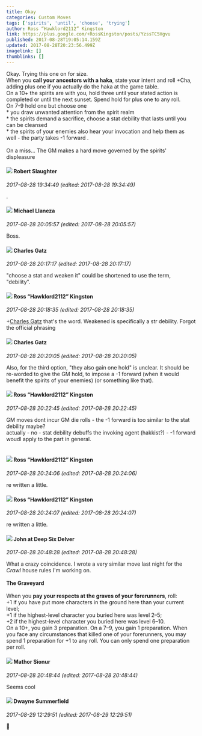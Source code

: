 ```yaml
---
title: Okay
categories: Custom Moves
tags: ['spirits', 'until', 'choose', 'trying']
author: Ross “Hawklord2112” Kingston
link: https://plus.google.com/+RossKingston/posts/YzssTC5Hgvu
published: 2017-08-28T19:05:14.159Z
updated: 2017-08-28T20:23:56.499Z
imagelink: []
thumblinks: []
---
```


Okay. Trying this one on for size. <br />When you <b>call your ancestors with a haka</b>, state your intent and roll +Cha, adding plus one if you actually do the haka at the game table. <br />On a 10+ the spirits are with you, hold three until your stated action is completed or until the next sunset. Spend hold for plus one to any roll. <br />On 7-9 hold one but choose one<br />* you draw unwanted attention from the spirit realm<br />* the spirits demand a sacrifice, choose a stat debility that lasts until you can be cleansed<br />* the spirits of your enemies also hear your invocation and help them as well - the party takes -1 forward .<br /><br />On a miss... The GM makes a hard move governed by the spirits&#39; displeasure <br />
<div id='comment z13df3gglmv2i3dpz04cjxxhuovrzp5aq3c'>
  <h4><img src='{{site.baseurl}}//images/avatars/106502497268683547167_photo.jpg'> Robert Slaughter</h4>
      <p><cite>2017-08-28 19:34:49 (edited: 2017-08-28 19:34:49)</cite></p>
        <p>.</p>
</div>
        

<div id='comment z13df3gglmv2i3dpz04cjxxhuovrzp5aq3c'>
  <h4><img src='{{site.baseurl}}//images/avatars/118285647887876243328_photo.jpg'> Michael Llaneza</h4>
      <p><cite>2017-08-28 20:05:57 (edited: 2017-08-28 20:05:57)</cite></p>
        <p>Boss.</p>
</div>
        

<div id='comment z13df3gglmv2i3dpz04cjxxhuovrzp5aq3c'>
  <h4><img src='{{site.baseurl}}//images/avatars/114565208078196505939_photo.jpg'> Charles Gatz</h4>
      <p><cite>2017-08-28 20:17:17 (edited: 2017-08-28 20:17:17)</cite></p>
        <p>&quot;choose a stat and weaken it&quot; could be shortened to use the term, &quot;debility&quot;.</p>
</div>
        

<div id='comment z13df3gglmv2i3dpz04cjxxhuovrzp5aq3c'>
  <h4><img src='{{site.baseurl}}//images/avatars/111339504073837053815_photo.jpg'> Ross “Hawklord2112” Kingston</h4>
      <p><cite>2017-08-28 20:18:35 (edited: 2017-08-28 20:18:35)</cite></p>
        <p><span class="proflinkWrapper"><span class="proflinkPrefix">+</span><a class="proflink" href="https://plus.google.com/114565208078196505939" oid="114565208078196505939">Charles Gatz</a></span> that&#39;s the word. Weakened is specifically a str debility. Forgot the official phrasing</p>
</div>
        

<div id='comment z13df3gglmv2i3dpz04cjxxhuovrzp5aq3c'>
  <h4><img src='{{site.baseurl}}//images/avatars/114565208078196505939_photo.jpg'> Charles Gatz</h4>
      <p><cite>2017-08-28 20:20:05 (edited: 2017-08-28 20:20:05)</cite></p>
        <p>Also, for the third option, &quot;they also gain one hold&quot; is unclear. It should be re-worded to give the GM hold, to impose a -1 forward (when it would benefit the spirits of your enemies) (or something like that).</p>
</div>
        

<div id='comment z13df3gglmv2i3dpz04cjxxhuovrzp5aq3c'>
  <h4><img src='{{site.baseurl}}//images/avatars/111339504073837053815_photo.jpg'> Ross “Hawklord2112” Kingston</h4>
      <p><cite>2017-08-28 20:22:45 (edited: 2017-08-28 20:22:45)</cite></p>
        <p>GM moves dont incur GM die rolls - the -1 forward is too similar to the stat debility maybe?<br />actually - no - stat debility debuffs the invoking agent (hakkist?) - -1 forward woudl apply to the part in general.<br /><br /></p>
</div>
        

<div id='comment z13df3gglmv2i3dpz04cjxxhuovrzp5aq3c'>
  <h4><img src='{{site.baseurl}}//images/avatars/111339504073837053815_photo.jpg'> Ross “Hawklord2112” Kingston</h4>
      <p><cite>2017-08-28 20:24:06 (edited: 2017-08-28 20:24:06)</cite></p>
        <p>re written a little.<br /></p>
</div>
        

<div id='comment z13df3gglmv2i3dpz04cjxxhuovrzp5aq3c'>
  <h4><img src='{{site.baseurl}}//images/avatars/111339504073837053815_photo.jpg'> Ross “Hawklord2112” Kingston</h4>
      <p><cite>2017-08-28 20:24:07 (edited: 2017-08-28 20:24:07)</cite></p>
        <p>re written a little.<br /></p>
</div>
        

<div id='comment z13df3gglmv2i3dpz04cjxxhuovrzp5aq3c'>
  <h4><img src='{{site.baseurl}}//images/avatars/104675236432730777219_photo.jpg'> John at Deep Six Delver</h4>
      <p><cite>2017-08-28 20:48:28 (edited: 2017-08-28 20:48:28)</cite></p>
        <p>What a crazy coincidence. I wrote a very similar move last night for the <i>Crawl</i> house rules I&#39;m working on.<br /><br /><b>The Graveyard</b><br /><br />When you <b>pay your respects at the graves of your forerunners</b>, roll:<br />+1 if you have put more characters in the ground here than your current level;<br />+1 if the highest-level character you buried here was level 2–5;<br />+2 if the highest-level character you buried here was level 6–10.<br />On a 10+, you gain 3 preparation. On a 7–9, you gain 1 preparation. When you face any circumstances that killed one of your forerunners, you may spend 1 preparation for +1 to any roll. You can only spend one preparation per roll.</p>
</div>
        

<div id='comment z13df3gglmv2i3dpz04cjxxhuovrzp5aq3c'>
  <h4><img src='{{site.baseurl}}//images/avatars/103013877571181739889_photo.jpg'> Mathor Sionur</h4>
      <p><cite>2017-08-28 20:48:44 (edited: 2017-08-28 20:48:44)</cite></p>
        <p>Seems cool</p>
</div>
        

<div id='comment z13df3gglmv2i3dpz04cjxxhuovrzp5aq3c'>
  <h4><img src='{{site.baseurl}}//images/avatars/107934179295445410537_photo.jpg'> Dwayne Summerfield</h4>
      <p><cite>2017-08-29 12:29:51 (edited: 2017-08-29 12:29:51)</cite></p>
        <p>📌</p>
</div>
        